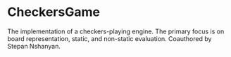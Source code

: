 # CheckersGame
The implementation of a checkers-playing engine. The primary focus is on board representation,
static, and non-static evaluation. 
Coauthored by Stepan Nshanyan.
